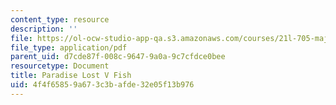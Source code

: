 ```yaml
---
content_type: resource
description: ''
file: https://ol-ocw-studio-app-qa.s3.amazonaws.com/courses/21l-705-major-authors-john-milton-spring-2008/4f4f65859a673c3bafde32e05f13b976_MIT21L_705S08_pl_v_s08.pdf
file_type: application/pdf
parent_uid: d7cde87f-008c-9647-9a0a-9c7cfdce0bee
resourcetype: Document
title: Paradise Lost V Fish
uid: 4f4f6585-9a67-3c3b-afde-32e05f13b976
---
```

